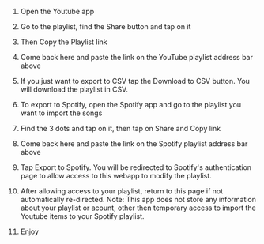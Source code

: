 1. Open the Youtube app

2. Go to the playlist, find the Share button and tap on it

3. Then Copy the Playlist link

4. Come back here and paste the link on the YouTube playlist address bar above

5. If you just want to export to CSV tap the Download to CSV button. You will download the playlist in CSV.

6. To export to Spotify, open the Spotify app and go to the playlist you want to import the songs

7. Find the 3 dots and tap on it, then tap on Share and Copy link

8. Come back here and paste the link on the Spotify playlist address bar above

9. Tap Export to Spotify. You will be redirected to Spotify's authentication page to allow access to this webapp to modify the playlist.

10. After allowing access to your playlist, return to this page if not automatically re-directed. Note: This app does not store any information about your playlist or acount, other then temporary access to import the Youtube items to your Spotify playlist.

11. Enjoy
